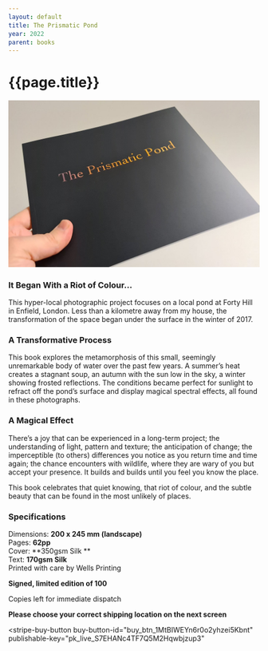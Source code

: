 ```yaml
---
layout: default
title: The Prismatic Pond
year: 2022
parent: books
---
```


# {{page.title}}

![The Prismatic Pond](the-prismatic-pond-01.jpg "The Prismatic Pond")

### It Began With a Riot of Colour…

This hyper-local photographic project focuses on a local pond at Forty Hill in Enfield, London. Less than a kilometre away from my house, the transformation of the space began under the surface in the winter of 2017.

### A Transformative Process

This book explores the metamorphosis of this small, seemingly unremarkable body of water over the past few years. A summer’s heat creates a stagnant soup, an autumn with the sun low in the sky, a winter showing frosted reflections. The conditions became perfect for sunlight to refract off the pond’s surface and display magical spectral effects, all found in these photographs.

### A Magical Effect

There’s a joy that can be experienced in a long-term project; the understanding of light, pattern and texture; the anticipation of change; the imperceptible (to others) differences you notice as you return time and time again; the chance encounters with wildlife, where they are wary of you but accept your presence. It builds and builds until you feel you know the place.

This book celebrates that quiet knowing, that riot of colour, and the subtle beauty that can be found in the most unlikely of places.

### Specifications

Dimensions: **200 x 245 mm (landscape)**<br />
Pages: **62pp**<br />
Cover: **350gsm Silk **<br />
Text: **170gsm Silk**<br />
Printed with care by Wells Printing

**Signed, limited edition of 100**

Copies left for immediate dispatch


**Please choose your correct shipping location on the next screen**

<script async
  src="https://js.stripe.com/v3/buy-button.js">
</script>

<stripe-buy-button
  buy-button-id="buy_btn_1MtBIWEYn6r0o2yhzei5Kbnt"
  publishable-key="pk_live_S7EHANc4TF7Q5M2Hqwbjzup3"
>
</stripe-buy-button>